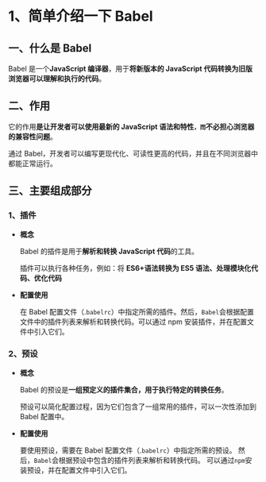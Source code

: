 # 1、简单介绍一下 Babel

## 一、什么是 Babel

Babel 是一个**JavaScript 编译器**，用于**将新版本的 JavaScript 代码转换为旧版浏览器可以理解和执行的代码**。

## 二、作用

它的作用**是让开发者可以使用最新的 JavaScript 语法和特性`，而`不必担心浏览器的兼容性问题**。

通过 Babel，开发者可以编写更现代化、可读性更高的代码，并且在不同浏览器中都能正常运行。

## 三、主要组成部分

### 1、插件

- **概念**

  Babel 的插件是用于**解析和转换 JavaScript 代码**的工具。

  插件可以执行各种任务，例如：将 **ES6+语法转换为 ES5 语法、处理模块化代码、优化代码**

- **配置使用**

  在 Babel 配置文件（.`babelrc`）中指定所需的插件。然后，`Babel`会根据配置文件中的插件列表来解析和转换代码。可以通过 npm 安装插件，并在配置文件中引入它们。

### 2、预设

- **概念**

  Babel 的预设是**一组预定义的插件集合，用于执行特定的转换任务**。

  预设可以简化配置过程，因为它们包含了一组常用的插件，可以一次性添加到 Babel 配置中。

- **配置使用**

  要使用预设，需要在 Babel 配置文件（.`babelrc`）中指定所需的预设。 然后，`Babel`会根据预设中包含的插件列表来解析和转换代码。 可以通过`npm`安装预设，并在配置文件中引入它们。
